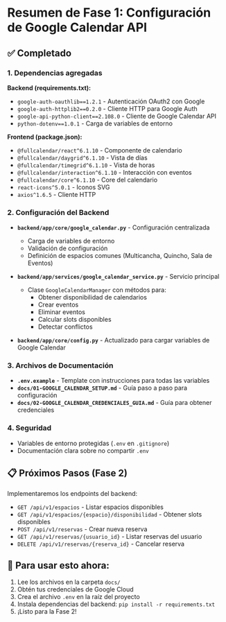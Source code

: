 # Resumen de Fase 1: Configuración de Google Calendar API

## ✅ Completado

### 1. **Dependencias agregadas**

**Backend (requirements.txt):**
- `google-auth-oauthlib==1.2.1` - Autenticación OAuth2 con Google
- `google-auth-httplib2==0.2.0` - Cliente HTTP para Google Auth
- `google-api-python-client==2.108.0` - Cliente de Google Calendar API
- `python-dotenv==1.0.1` - Carga de variables de entorno

**Frontend (package.json):**
- `@fullcalendar/react^6.1.10` - Componente de calendario
- `@fullcalendar/daygrid^6.1.10` - Vista de días
- `@fullcalendar/timegrid^6.1.10` - Vista de horas
- `@fullcalendar/interaction^6.1.10` - Interacción con eventos
- `@fullcalendar/core^6.1.10` - Core del calendario
- `react-icons^5.0.1` - Iconos SVG
- `axios^1.6.5` - Cliente HTTP

### 2. **Configuración del Backend**

- **`backend/app/core/google_calendar.py`** - Configuración centralizada
  - Carga de variables de entorno
  - Validación de configuración
  - Definición de espacios comunes (Multicancha, Quincho, Sala de Eventos)

- **`backend/app/services/google_calendar_service.py`** - Servicio principal
  - Clase `GoogleCalendarManager` con métodos para:
    - Obtener disponibilidad de calendarios
    - Crear eventos
    - Eliminar eventos
    - Calcular slots disponibles
    - Detectar conflictos

- **`backend/app/core/config.py`** - Actualizado para cargar variables de Google Calendar

### 3. **Archivos de Documentación**

- **`.env.example`** - Template con instrucciones para todas las variables
- **`docs/01-GOOGLE_CALENDAR_SETUP.md`** - Guía paso a paso para configuración
- **`docs/02-GOOGLE_CALENDAR_CREDENCIALES_GUIA.md`** - Guía para obtener credenciales

### 4. **Seguridad**

- Variables de entorno protegidas (`.env` en `.gitignore`)
- Documentación clara sobre no compartir `.env`

## 📋 Próximos Pasos (Fase 2)

Implementaremos los endpoints del backend:
- `GET /api/v1/espacios` - Listar espacios disponibles
- `GET /api/v1/espacios/{espacio}/disponibilidad` - Obtener slots disponibles
- `POST /api/v1/reservas` - Crear nueva reserva
- `GET /api/v1/reservas/{usuario_id}` - Listar reservas del usuario
- `DELETE /api/v1/reservas/{reserva_id}` - Cancelar reserva

## 🚀 Para usar esto ahora:

1. Lee los archivos en la carpeta `docs/`
2. Obtén tus credenciales de Google Cloud
3. Crea el archivo `.env` en la raíz del proyecto
4. Instala dependencias del backend: `pip install -r requirements.txt`
5. ¡Listo para la Fase 2!
